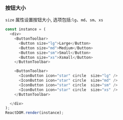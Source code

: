 ### 按钮大小

`size` 属性设置按钮大小, 选项包括:`lg`、`md`、`sm`、`xs`

<!--start-code-->
```js
const instance = (
  <div>
    <ButtonToolbar>
      <Button size="lg">Large</Button>
      <Button size="md">Medium</Button>
      <Button size="sm">Small</Button>
      <Button size="xs">Xsmall</Button>
    </ButtonToolbar>

    <ButtonToolbar>
      <IconButton icon="star" circle  size="lg" />
      <IconButton icon="star" circle  size="md" />
      <IconButton icon="star" circle  size="sm" />
      <IconButton icon="star" circle  size="xs" />
    </ButtonToolbar>

  </div>
);
ReactDOM.render(instance);
```
<!--end-code-->
